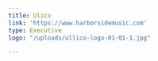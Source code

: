 ```yaml
---
title: Ulico
link: 'https://www.harborsidemusic.com'
type: Executive
logo: "/uploads/ullico-logo-01-01-1.jpg"

---
```

